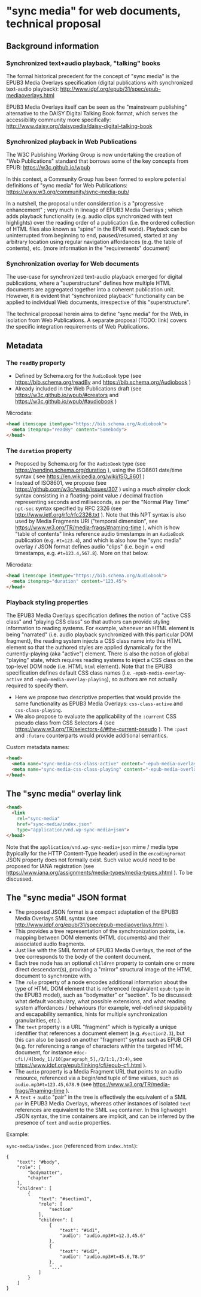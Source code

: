 # "sync media" for web documents, technical proposal

## Background information

### Synchronized text+audio playback, "talking" books

The formal historical precedent for the concept of "sync media" is the EPUB3 Media Overlays specification (digital publications with synchronized text-audio playback):
http://www.idpf.org/epub/31/spec/epub-mediaoverlays.html

EPUB3 Media Overlays itself can be seen as the "mainstream publishing" alternative to the DAISY Digital Talking Book format, which serves the accessibility community more specifically:
http://www.daisy.org/daisypedia/daisy-digital-talking-book

### Synchronized playback in Web Publications

The W3C Publishing Working Group is now undertaking the creation of "Web Publications" standard that borrows some of the key concepts from EPUB:
https://w3c.github.io/wpub

In this context, a Community Group has been formed to explore potential definitions of "sync media" for Web Publications:
https://www.w3.org/community/sync-media-pub/

In a nutshell, the proposal under consideration is a "progressive enhancement" ; very much in lineage of EPUB3 Media Overlays ; which adds playback functionality (e.g. audio clips synchronized with text highlights) over the reading order of a publication (i.e. the ordered collection of HTML files also known as "spine" in the EPUB world). Playback can be uninterrupted from beginning to end, paused/resumed, started at any arbitrary location using regular navigation affordances (e.g. the table of contents), etc. (more information in the "requirements" document)

### Synchronization overlay for Web documents

The use-case for synchronized text-audio playback emerged for digital publications, where a "superstructure" defines how multiple HTML documents are aggregated together into a coherent publication unit. However, it is evident that "synchronized playback" functionality can be applied to individual Web documents, irrespective of this "superstructure".

The technical proposal herein aims to define "sync media" for the Web, in isolation from Web Publications. A separate proposal (TODO: link) covers the specific integration requirements of Web Publications.

## Metadata

### The `readBy` property

* Defined by Schema.org for the `AudioBook` type (see https://bib.schema.org/readBy and https://bib.schema.org/Audiobook )
* Already included in the Web Publications draft (see https://w3c.github.io/wpub/#creators and https://w3c.github.io/wpub/#audiobook )

Microdata:

```html
<head itemscope itemtype="https://bib.schema.org/Audiobook">
  <meta itemprop="readBy" content="Somebody">
</head>
```

### The `duration` property

* Proposed by Schema.org for the `AudioBook` type (see https://pending.schema.org/duration ), using the ISO8601 date/time syntax ( see https://en.wikipedia.org/wiki/ISO_8601 )
* Instead of ISO8601, we propose (see https://github.com/w3c/wpub/issues/307 ) using a *much simpler* clock syntax consisting in a floating-point value / decimal fraction representing seconds and milliseconds, as per the "Normal Play Time" `npt-sec` syntax specified by RFC 2326 (see http://www.ietf.org/rfc/rfc2326.txt ). Note that this NPT syntax is also used by Media Fragments URI ("temporal dimension", see https://www.w3.org/TR/media-frags/#naming-time ), which is how "table of contents" links reference audio timestamps in an `AudioBook` publication (e.g. `#t=123.4`), and which is also how the "sync media" overlay / JSON format defines audio "clips" (i.e. begin + end timestamps, e.g. `#t=123.4,567.8`). More on that below.

Microdata:

```html
<head itemscope itemtype="https://bib.schema.org/Audiobook">
  <meta itemprop="duration" content="123.45">
</head>
```

### Playback styling properties

The EPUB3 Media Overlays specification defines the notion of "active CSS class" and "playing CSS class" so that authors can provide styling information to reading systems. For example, whenever an HTML element is being "narrated" (i.e. audio playback synchronized with this particular DOM fragment), the reading system injects a CSS class name into this HTML element so that the authored styles are applied dynamically for the currently-playing (aka "active") element. There is also the notion of global "playing" state, which requires reading systems to inject a CSS class on the top-level DOM node (i.e. HTML `html` element). Note that the EPUB3 specification defines default CSS class names (i.e. `-epub-media-overlay-active` and `-epub-media-overlay-playing`), so authors are not actually required to specify them.

* Here we propose two descriptive properties that would provide the same functionality as EPUB3 Media Overlays: `css-class-active` and `css-class-playing`.
* We also propose to evaluate the applicability of the `:current` CSS pseudo class from CSS Selectors 4 (see https://www.w3.org/TR/selectors-4/#the-current-pseudo ). The `:past` and `:future` counterparts would provide additional semantics.

Custom metadata names:

```html
<head>
  <meta name="sync-media-css-class-active" content="-epub-media-overlay-active">
  <meta name="sync-media-css-class-playing" content="-epub-media-overlay-playing">
</head>
```

## The "sync media" overlay link

```html
<head>
  <link
    rel="sync-media"
    href="sync-media/index.json"
    type="application/vnd.wp-sync-media+json">
</head>
```

Note that the `application/vnd.wp-sync-media+json` mime / media type (typically for the HTTP Content-Type header) used in the `encodingFormat` JSON property does not formally exist. Such value would need to be proposed for IANA registration (see https://www.iana.org/assignments/media-types/media-types.xhtml ). To be discussed.

## The "sync media" JSON format

* The proposed JSON format is a compact adaptation of the EPUB3 Media Overlays SMIL syntax (see  http://www.idpf.org/epub/31/spec/epub-mediaoverlays.html ).
* This provides a tree representation of the synchronization points, i.e. mapping between DOM elements (HTML documents) and their associated audio fragments.
* Just like with the SMIL format of EPUB3 Media Overlays, the root of the tree corresponds to the body of the content document.
* Each tree node has an optional `children` property to contain one or more direct descendant(s), providing a "mirror" structural image of the HTML document to synchronize with.
* The `role` property of a node encodes additional information about the type of HTML DOM element that is referenced (equivalent `epub:type` in the EPUB3 model), such as "bodymatter" or "section". To be discussed: what default vocabulary, what possible extensions, and what reading system affordances / behaviours (for example, well-defined skippability and escapability semantics, hints for multiple synchronization granularities, etc.).
* The `text` property is a URL "fragment" which is typically a unique identifier that references a document element (e.g. `#section2.3`), but this can also be based on another "fragment" syntax such as EPUB CFI (e.g. for referencing a range of characters within the targeted HTML document, for instance `#doc-cfi(/4[body_1]/10[paragraph_5],/2/1:1,/3:4)`, see https://www.idpf.org/epub/linking/cfi/epub-cfi.html ).
* The `audio` property is a Media Fragment URL that points to an audio resource, referenced via a begin/end tuple of time values, such as `audio.mp3#t=123.45,678.9` (see https://www.w3.org/TR/media-frags/#naming-time ).
* A `text` + `audio` "pair" in the tree is effectively the equivalent of a SMIL `par` in EPUB3 Media Overlays, whereas other instances of isolated `text` references are equivalent to the SMIL `seq` container. In this lighweight JSON syntax, the time containers are implicit, and can be inferred by the presence of `text` and `audio` properties.

Example:

`sync-media/index.json` (referenced from `index.html`):

```
{
    "text": "#body",
    "role": [
        "bodymatter",
        "chapter"
    ],
    "children": [
        {
            "text": "#section1",
            "role": [
                "section"
            ],
            "children": [
                {
                    "text": "#id1",
                    "audio": "audio.mp3#t=12.3,45.6"
                },
                {
                    "text": "#id2",
                    "audio": "audio.mp3#t=45.6,78.9"
                },
                "..."
            ]
        }
    ]
}
```
